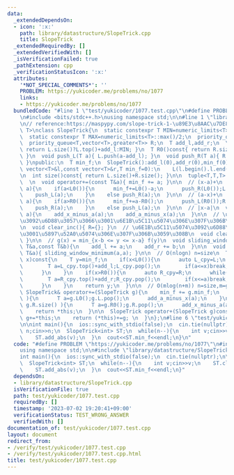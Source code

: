 ```yaml
---
data:
  _extendedDependsOn:
  - icon: ':x:'
    path: library/datastructure/SlopeTrick.cpp
    title: SlopeTrick
  _extendedRequiredBy: []
  _extendedVerifiedWith: []
  _isVerificationFailed: true
  _pathExtension: cpp
  _verificationStatusIcon: ':x:'
  attributes:
    '*NOT_SPECIAL_COMMENTS*': ''
    PROBLEM: https://yukicoder.me/problems/no/1077
    links:
    - https://yukicoder.me/problems/no/1077
  bundledCode: "#line 1 \"test/yukicoder/1077.test.cpp\"\n#define PROBLEM \"https://yukicoder.me/problems/no/1077\"\
    \n#include <bits/stdc++.h>\nusing namespace std;\n\n#line 1 \"library/datastructure/SlopeTrick.cpp\"\
    \n// reference:https://maspypy.com/slope-trick-1-\u89E3\u8AAC\u7DE8\ntemplate<typename\
    \ T>\nclass SlopeTrick{\n  static constexpr T MIN=numeric_limits<T>::lowest()/2;\n\
    \  static constexpr T MAX=numeric_limits<T>::max()/2;\n  priority_queue<T> L;\n\
    \  priority_queue<T,vector<T>,greater<T>> R;\n  T add_l,add_r;\n  \n  T L0()const{\
    \ return L.size()?L.top()+add_l:MIN; }\n  T R0()const{ return R.size()?R.top()+add_r:MAX;\
    \ }\n  void push_L(T a){ L.push(a-add_l); }\n  void push_R(T a){ R.push(a-add_r);\
    \ }\npublic:\n  T min_f;\n  SlopeTrick():add_l(0),add_r(0),min_f(0){}\n  SlopeTrick(const\
    \ vector<T>&l,const vector<T>&r,T min_f=0):\n    L(l.begin().l.end()),R(r.begin(),r.end()),min_f(min_f),add_l(0),add_r(0){}\n\
    \n  int size()const{ return L.size()+R.size(); }\n\n  tuple<T,T,T> get_min_range()const{return{L0(),R0(),min_f};}\n\
    \  \n  void operator+=(const T&a){ min_f += a; }\n\n  // (x-a)+\n  void add_x_minus_a(T\
    \ a){\n    if(a<L0()){\n      min_f+=L0()-a;\n      push_R(L0());L.pop();\n  \
    \    push_L(a);\n    }\n    else push_R(a);\n  }\n\n  // (a-x)+\n  void add_a_minus_x(T\
    \ a){\n    if(a>R0()){\n      min_f+=a-R0();\n      push_L(R0());R.pop();\n  \
    \    push_R(a);\n    }\n    else push_L(a);\n  }\n\n  // |x-a|\n  void add_abs(T\
    \ a){\n    add_x_minus_a(a);\n    add_a_minus_x(a);\n  }\n\n  // \u5897\u52A0\u5074\
    \u3092\u6D88\u3057\u3066\u3001\u6E1B\u5C11\u5074\u306E\u307F\u306B\u3059\u308B\
    \n  void clear_inc(){ R={}; }\n  // \u6E1B\u5C11\u5074\u3092\u6D88\u3057\u3066\
    \u3001\u5897\u52A0\u5074\u306E\u307F\u306B\u3059\u308B\n  void clear_dec(){ L={};\
    \ }\n\n  // g(x) = min_{x-b <= y <= x-a} f(y)\n  void sliding_window_minimum(const\
    \ T&a,const T&b){\n    add_l += a;\n    add_r += b;\n  }\n\n  void shift(const\
    \ T&a){ sliding_window_minimum(a,a); }\n\n  // O(nlogn) n=size\n  T operator()(T\
    \ x)const{\n    T y=min_f;\n    if(x<L0()){\n      auto L_cpy=L;\n      while(L_cpy.size()){\n\
    \        T a=L_cpy.top()+add_l;L_cpy.pop();\n        if(a<=x)break;\n        y+=a-x;\n\
    \      }\n    }\n    if(x>R0()){\n      auto R_cpy=R;\n      while(R_cpy.size()){\n\
    \        T a=R_cpy.top()+add_r;R_cpy.pop();\n        if(x<=a)break;\n        y+=x-a;\n\
    \      }\n    }\n    return y;\n  }\n\n  // O(mlog(n+m)) n=size,m=g.size()\n \
    \ SlopeTrick& operator+=(SlopeTrick g){\n    min_f += g.min_f;\n    while( g.L.size()\
    \ ){\n      T a=g.L0();g.L.pop();\n      add_a_minus_x(a);\n    }\n    while(\
    \ g.R.size() ){\n      T a=g.R0();g.R.pop();\n      add_x_minus_a(a);\n    }\n\
    \    return *this;\n  }\n\n  SlopeTrick operator+(SlopeTrick g)const{ \n    if(size()<g.size())return\
    \ g+=*this;\n    return (*this)+=g; \n  }\n};\n#line 6 \"test/yukicoder/1077.test.cpp\"\
    \n\nint main(){\n  ios::sync_with_stdio(false);\n  cin.tie(nullptr);\n\n  int\
    \ n;cin>>n;\n  SlopeTrick<int> ST;\n  while(n--){\n    int v;cin>>v;\n    ST.clear_inc();\n\
    \    ST.add_abs(v);\n  }\n  cout<<ST.min_f<<endl;\n}\n"
  code: "#define PROBLEM \"https://yukicoder.me/problems/no/1077\"\n#include <bits/stdc++.h>\n\
    using namespace std;\n\n#include \"library/datastructure/SlopeTrick.cpp\"\n\n\
    int main(){\n  ios::sync_with_stdio(false);\n  cin.tie(nullptr);\n\n  int n;cin>>n;\n\
    \  SlopeTrick<int> ST;\n  while(n--){\n    int v;cin>>v;\n    ST.clear_inc();\n\
    \    ST.add_abs(v);\n  }\n  cout<<ST.min_f<<endl;\n}"
  dependsOn:
  - library/datastructure/SlopeTrick.cpp
  isVerificationFile: true
  path: test/yukicoder/1077.test.cpp
  requiredBy: []
  timestamp: '2023-07-02 19:20:41+09:00'
  verificationStatus: TEST_WRONG_ANSWER
  verifiedWith: []
documentation_of: test/yukicoder/1077.test.cpp
layout: document
redirect_from:
- /verify/test/yukicoder/1077.test.cpp
- /verify/test/yukicoder/1077.test.cpp.html
title: test/yukicoder/1077.test.cpp
---
```

